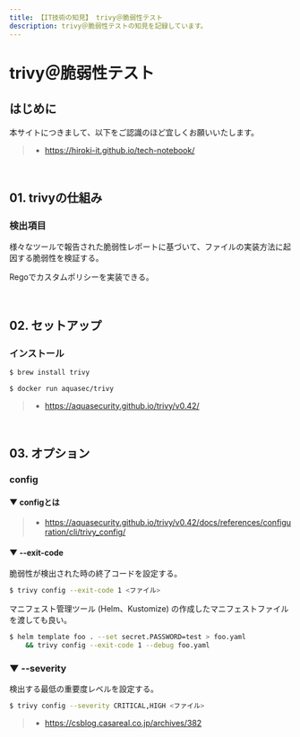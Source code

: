 ```yaml
---
title: 【IT技術の知見】 trivy＠脆弱性テスト
description: trivy＠脆弱性テストの知見を記録しています。
---
```


# trivy＠脆弱性テスト

## はじめに

本サイトにつきまして、以下をご認識のほど宜しくお願いいたします。

> - https://hiroki-it.github.io/tech-notebook/

<br>

## 01. trivyの仕組み

### 検出項目

様々なツールで報告された脆弱性レポートに基づいて、ファイルの実装方法に起因する脆弱性を検証する。

Regoでカスタムポリシーを実装できる。

<br>

## 02. セットアップ

### インストール

```bash
$ brew install trivy
```

```bash
$ docker run aquasec/trivy
```

> - https://aquasecurity.github.io/trivy/v0.42/

<br>

## 03. オプション

### config

#### ▼ configとは

> - https://aquasecurity.github.io/trivy/v0.42/docs/references/configuration/cli/trivy_config/

#### ▼ --exit-code

脆弱性が検出された時の終了コードを設定する。

```bash
$ trivy config --exit-code 1 <ファイル>
```

マニフェスト管理ツール (Helm、Kustomize) の作成したマニフェストファイルを渡しても良い。

```bash
$ helm template foo . --set secret.PASSWORD=test > foo.yaml
    && trivy config --exit-code 1 --debug foo.yaml
```

### ▼ --severity

検出する最低の重要度レベルを設定する。

```bash
$ trivy config --severity CRITICAL,HIGH <ファイル>
```

> - https://csblog.casareal.co.jp/archives/382

<br>
